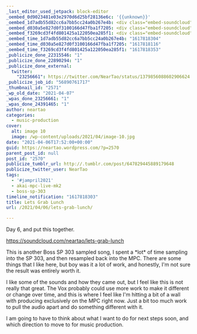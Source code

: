 ```yaml
---
_last_editor_used_jetpack: block-editor
_oembed_0d9023481e03e2970d6d25bf28136e6c: '{{unknown}}'
_oembed_1d7adb55d82cc6a7bb5cc24a0b267e4b: <div class="embed-soundcloud"><iframe title="Lets Grab Lunch by NearTao" width="500" height="400" scrolling="no" frameborder="no" src="https://w.soundcloud.com/player/?visual=true&url=https%3A%2F%2Fapi.soundcloud.com%2Ftracks%2F1023588361&show_artwork=true&maxwidth=500&maxheight=750&dnt=1"></iframe></div>
_oembed_d030a5e827d0f3100166d47fba1f7205: <div class="embed-soundcloud"><iframe title="Lets Grab Lunch by NearTao" width="750" height="400" scrolling="no" frameborder="no" src="https://w.soundcloud.com/player/?visual=true&url=https%3A%2F%2Fapi.soundcloud.com%2Ftracks%2F1023588361&show_artwork=true&maxwidth=750&maxheight=1000&dnt=1"></iframe></div>
_oembed_f3269cd3f4fd801425a122050ea285f1: <div class="embed-soundcloud"><iframe title="Rockin Mystic by NearTao" width="500" height="400" scrolling="no" frameborder="no" src="https://w.soundcloud.com/player/?visual=true&url=https%3A%2F%2Fapi.soundcloud.com%2Ftracks%2F1023926680&show_artwork=true&maxwidth=500&maxheight=750&dnt=1"></iframe></div>
_oembed_time_1d7adb55d82cc6a7bb5cc24a0b267e4b: "1617818304"
_oembed_time_d030a5e827d0f3100166d47fba1f7205: "1617818116"
_oembed_time_f3269cd3f4fd801425a122050ea285f1: "1617818353"
_publicize_done_22315546: "1"
_publicize_done_22890294: "1"
_publicize_done_external:
  twitter:
    "23256661": https://twitter.com/NearTao/status/1379856088602906624
_publicize_job_id: "56890761717"
_thumbnail_id: "2571"
_wp_old_date: "2021-04-07"
_wpas_done_23256661: "1"
_wpas_done_24391465: "1"
author: neartao
categories:
  - music-production
cover:
  alt: image 10
  image: /wp-content/uploads/2021/04/image-10.jpg
date: "2021-04-06T17:52:00+00:00"
guid: https://neartao.wordpress.com/?p=2570
parent_post_id: null
post_id: "2570"
publicize_tumblr_url: http://.tumblr.com/post/647829445889179648
publicize_twitter_user: NearTao
tags:
  - '#jampril2021'
  - akai-mpc-live-mk2
  - boss-sp-303
timeline_notification: "1617818303"
title: Lets Grab Lunch
url: /2021/04/06/lets-grab-lunch/

---
```

Day 6, and put this together.

https://soundcloud.com/neartao/lets-grab-lunch

This is another Boss SP 303 sampled song, I spent a \*lot\* of time sampling into the SP 303, and then resampled back into the MPC. There are some things that I like here, but boy was it a lot of work, and honestly, I'm not sure the result was entirely worth it.

I like some of the sounds and how they came out, but I feel like this is not really that great. The Vox probably could use more work to make it different or change over time, and this is where I feel like I'm hitting a bit of a wall with producing exclusively on the MPC right now. Just a bit too much work to pull the audio apart and do something different with it.

I am going to have to think about what I want to do for next steps soon, and which direction to move to for music production.
